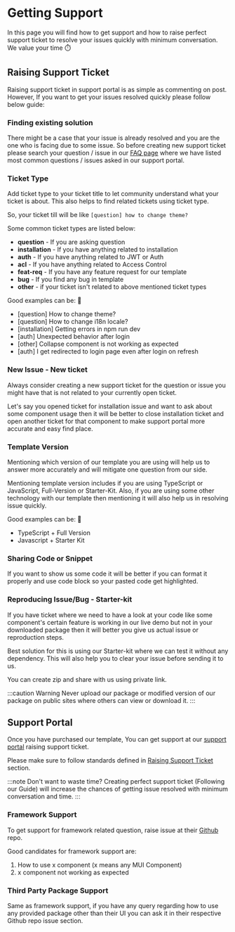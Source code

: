 # Getting Support

In this page you will find how to get support and how to raise perfect support ticket to resolve your issues quickly with minimum conversation. We value your time ⏱️

## Raising Support Ticket

Raising support ticket in support portal is as simple as commenting on post. However, If you want to get your issues resolved quickly please follow below guide:

### Finding existing solution

There might be a case that your issue is already resolved and you are the one who is facing due to some issue. So before creating new support ticket please search your question / issue in our [FAQ page](#) where we have listed most common questions / issues asked in our support portal.

### Ticket Type

Add ticket type to your ticket title to let community understand what your ticket is about. This also helps to find related tickets using ticket type.

So, your ticket till will be like `[question] how to change theme?`

Some common ticket types are listed below:
- **question** - If you are asking question
- **installation** - If you have anything related to installation
- **auth** - If you have anything related to JWT or Auth
- **acl** - If you have anything related to Access Control
- **feat-req** - If you have any feature request for our template
- **bug** - If you find any bug in template
- **other** - if your ticket isn't related to above mentioned ticket types

Good examples can be: 💯
- [question] How to change theme?
- [question] How to change i18n locale?
- [installation] Getting errors in npm run dev
- [auth] Unexpected behavior after login
- [other] Collapse component is not working as expected
- [auth] I get redirected to login page even after login on refresh

### New Issue - New ticket

Always consider creating a new support ticket for the question or issue you might have that is not related to your currently open ticket.

Let's say you opened ticket for installation issue and want to ask about some component usage then it will be better to close installation ticket and open another ticket for that component to make support portal more accurate and easy find place.

### Template Version

Mentioning which version of our template you are using will help us to answer more accurately and will mitigate one question from our side.

Mentioning template version includes if you are using TypeScript or JavaScript, Full-Version or Starter-Kit. Also, if you are using some other technology with our template then mentioning it will also help us in resolving issue quickly.

Good examples can be: 💯

- TypeScript + Full Version
- Javascript + Starter Kit

### Sharing Code or Snippet

If you want to show us some code it will be better if you can format it properly and use code block so your pasted code get highlighted.

### Reproducing Issue/Bug - Starter-kit

If you have ticket where we need to have a look at your code like some component's certain feature is working in our live demo but not in your downloaded package then it will better you give us actual issue or reproduction steps.

Best solution for this is using our Starter-kit where we can test it without any dependency. This will also help you to clear your issue before sending it to us.

You can create zip and share with us using private link.

:::caution Warning
Never upload our package or modified version of our package on public sites where others can view or download it.
:::

## Support Portal

Once you have purchased our template, You can get support at our [support portal](https://themeselection.com/support/) raising support ticket.

Please make sure to follow standards defined in [Raising Support Ticket](/docs/guide/overview/getting-support#raising-support-ticket) section.

:::note Don't want to waste time?
Creating perfect support ticket (Following our Guide) will increase the chances of getting issue resolved with minimum conversation and time.
:::

### Framework Support

To get support for framework related question, raise issue at their [Github](https://github.com/mui/material-ui) repo.

Good candidates for framework support are:

1. How to use x component (x means any MUI Component)
2. x component not working as expected

### Third Party Package Support

Same as framework support, if you have any query regarding how to use any provided package other than their UI you can ask it in their respective Github repo issue section.